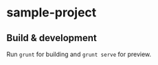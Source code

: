 # sample-project


## Build & development

Run `grunt` for building and `grunt serve` for preview.


